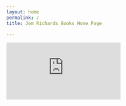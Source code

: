 ```yaml
---
layout: home
permalink: /
title: Jem Richards Books Home Page

---
```


![2019-11-05-312186.html](https://jemrichards.github.io/jemrichardsbooks_com/assets/2019-11-05-312186.html)
